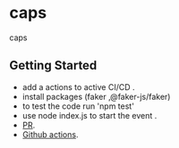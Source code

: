 # caps
caps

## Getting Started

- add a actions to active CI/CD .
- install packages (faker ,@faker-js/faker)
- to test the code run 'npm test'
- use node index.js to start the event .
- [PR](https://github.com/ManalKhAlbahar/caps/pull/1).
- [Github actions](https://github.com/ManalKhAlbahar/caps/actions).

